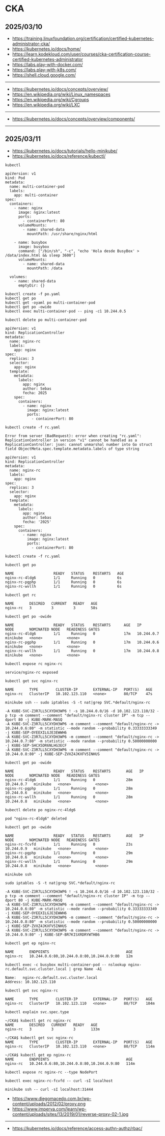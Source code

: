# CKA

## 2025/03/10

- https://training.linuxfoundation.org/certification/certified-kubernetes-administrator-cka/
- https://kubernetes.io/docs/home/
- https://learn.kodekloud.com/user/courses/cka-certification-course-certified-kubernetes-administrator
- https://labs.play-with-docker.com/
- https://labs.play-with-k8s.com/
- https://shell.cloud.google.com/

---

- https://kubernetes.io/docs/concepts/overview/
- https://en.wikipedia.org/wiki/Linux_namespaces
- https://en.wikipedia.org/wiki/Cgroups
- https://en.wikipedia.org/wiki/LXC

---
- https://kubernetes.io/docs/concepts/overview/components/

---
## 2025/03/11

- https://kubernetes.io/docs/tutorials/hello-minikube/
- https://kubernetes.io/docs/reference/kubectl/
```
kubectl
```
```
apiVersion: v1
kind: Pod
metadata:
  name: multi-container-pod
  labels:
    app: multi-container
spec:
  containers:
    - name: nginx
      image: nginx:latest
      ports:
        - containerPort: 80
      volumeMounts:
        - name: shared-data
          mountPath: /usr/share/nginx/html
          
    - name: busybox
      image: busybox
      command: ["/bin/sh", "-c", "echo 'Hola desde BusyBox' > /data/index.html && sleep 3600"]
      volumeMounts:
        - name: shared-data
          mountPath: /data

  volumes:
    - name: shared-data
      emptyDir: {}
```
```
kubectl create -f po.yaml
kubectl get po
kubectl get -oyaml po multi-container-pod
kubectl get po -owide
kubectl exec multi-container-pod -- ping -c1 10.244.0.5
```
```
kubectl delete po multi-container-pod
```
```
apiVersion: v1
kind: ReplicationController
metadata:
  name: nginx-rc
  labels:
    app: nginx
spec:
  replicas: 3
  selector:
    app: nginx
  template:
    metadata:
      labels:
        app: nginx
        author: Sebas
        fecha: 2025
    spec:
      containers:
        - name: nginx
          image: nginx:latest
          ports:
            - containerPort: 80
```
```
kubectl create -f rc.yaml

Error from server (BadRequest): error when creating "rc.yaml": ReplicationController in version "v1" cannot be handled as a ReplicationController: json: cannot unmarshal number into Go struct field ObjectMeta.spec.template.metadata.labels of type string
```
```
apiVersion: v1
kind: ReplicationController
metadata:
  name: nginx-rc
  labels:
    app: nginx
spec:
  replicas: 3
  selector:
    app: nginx
  template:
    metadata:
      labels:
        app: nginx
        author: Sebas
        fecha: '2025'
    spec:
      containers:
        - name: nginx
          image: nginx:latest
          ports:
            - containerPort: 80
```
```
kubectl create -f rc.yaml
```
```
kubectl get po

NAME                  READY   STATUS    RESTARTS   AGE
nginx-rc-4ldg6        1/1     Running   0          6s
nginx-rc-pgphp        1/1     Running   0          6s
nginx-rc-wvllh        1/1     Running   0          6s
```
```
kubectl get rc

NAME       DESIRED   CURRENT   READY   AGE
nginx-rc   3         3         3       58s
```
```
kubectl get po -owide

NAME                  READY   STATUS    RESTARTS      AGE   IP           NODE       NOMINATED NODE   READINESS GATES
nginx-rc-4ldg6        1/1     Running   0             17m   10.244.0.7   minikube   <none>           <none>
nginx-rc-pgphp        1/1     Running   0             17m   10.244.0.6   minikube   <none>           <none>
nginx-rc-wvllh        1/1     Running   0             17m   10.244.0.8   minikube   <none>           <none>
```
```
kubectl expose rc nginx-rc

service/nginx-rc exposed
```
```
kubectl get svc nginx-rc

NAME       TYPE        CLUSTER-IP       EXTERNAL-IP   PORT(S)   AGE
nginx-rc   ClusterIP   10.102.123.110   <none>        80/TCP    47s
```
```
minikube ssh -- sudo iptables -S -t nat|grep SVC.*default/nginx-rc

-A KUBE-SVC-Z3R7LL5CXYDH3WP6 ! -s 10.244.0.0/16 -d 10.102.123.110/32 -p tcp -m comment --comment "default/nginx-rc cluster IP" -m tcp --dport 80 -j KUBE-MARK-MASQ
-A KUBE-SVC-Z3R7LL5CXYDH3WP6 -m comment --comment "default/nginx-rc -> 10.244.0.6:80" -m statistic --mode random --probability 0.33333333349 -j KUBE-SEP-OYEEXILGJE3EWWH6
-A KUBE-SVC-Z3R7LL5CXYDH3WP6 -m comment --comment "default/nginx-rc -> 10.244.0.7:80" -m statistic --mode random --probability 0.50000000000 -j KUBE-SEP-SHCX5DR6NLHG3ECF
-A KUBE-SVC-Z3R7LL5CXYDH3WP6 -m comment --comment "default/nginx-rc -> 10.244.0.8:80" -j KUBE-SEP-ZVXZ4JKXFV5INHUS
```
```
kubectl get po -owide

NAME                  READY   STATUS    RESTARTS       AGE   IP           NODE       NOMINATED NODE   READINESS GATES
nginx-rc-4ldg6        1/1     Running   0              28m   10.244.0.7   minikube   <none>           <none>
nginx-rc-pgphp        1/1     Running   0              28m   10.244.0.6   minikube   <none>           <none>
nginx-rc-wvllh        1/1     Running   0              28m   10.244.0.8   minikube   <none>           <none>
```
```
kubectl delete po nginx-rc-4ldg6

pod "nginx-rc-4ldg6" deleted
```
```
kubectl get po -owide

NAME                  READY   STATUS    RESTARTS       AGE   IP           NODE       NOMINATED NODE   READINESS GATES
nginx-rc-fcvfd        1/1     Running   0              23s   10.244.0.9   minikube   <none>           <none>
nginx-rc-pgphp        1/1     Running   0              29m   10.244.0.6   minikube   <none>           <none>
nginx-rc-wvllh        1/1     Running   0              29m   10.244.0.8   minikube   <none>           <none>
```
```
minikube ssh
```
```
sudo iptables -S -t nat|grep SVC.*default/nginx-rc

-A KUBE-SVC-Z3R7LL5CXYDH3WP6 ! -s 10.244.0.0/16 -d 10.102.123.110/32 -p tcp -m comment --comment "default/nginx-rc cluster IP" -m tcp --dport 80 -j KUBE-MARK-MASQ
-A KUBE-SVC-Z3R7LL5CXYDH3WP6 -m comment --comment "default/nginx-rc -> 10.244.0.6:80" -m statistic --mode random --probability 0.33333333349 -j KUBE-SEP-OYEEXILGJE3EWWH6
-A KUBE-SVC-Z3R7LL5CXYDH3WP6 -m comment --comment "default/nginx-rc -> 10.244.0.8:80" -m statistic --mode random --probability 0.50000000000 -j KUBE-SEP-ZVXZ4JKXFV5INHUS
-A KUBE-SVC-Z3R7LL5CXYDH3WP6 -m comment --comment "default/nginx-rc -> 10.244.0.9:80" -j KUBE-SEP-BR7KISXRDRYWTHB6
```
```
kubectl get ep nginx-rc

NAME       ENDPOINTS                                   AGE
nginx-rc   10.244.0.6:80,10.244.0.8:80,10.244.0.9:80   12m
```
```
kubectl exec -c busybox multi-container-pod -- nslookup nginx-rc.default.svc.cluster.local | grep Name -A1

Name:   nginx-rc.default.svc.cluster.local
Address: 10.102.123.110
```
```
kubectl get svc nginx-rc

NAME       TYPE        CLUSTER-IP       EXTERNAL-IP   PORT(S)   AGE
nginx-rc   ClusterIP   10.102.123.110   <none>        80/TCP    104m
```
```
kubectl explain svc.spec.type
```
```
~/CKA$ kubectl get rc nginx-rc
NAME       DESIRED   CURRENT   READY   AGE
nginx-rc   3         3         3       133m

~/CKA$ kubectl get svc nginx-rc
NAME       TYPE        CLUSTER-IP       EXTERNAL-IP   PORT(S)   AGE
nginx-rc   ClusterIP   10.102.123.110   <none>        80/TCP    114m

~/CKA$ kubectl get ep nginx-rc
NAME       ENDPOINTS                                   AGE
nginx-rc   10.244.0.6:80,10.244.0.8:80,10.244.0.9:80   114m
```
```
kubectl expose rc nginx-rc --type NodePort

kubectl exec nginx-rc-fcvfd -- curl -sI localhost

minikube ssh -- curl -sI localhost:31444
```
- https://www.diegomacedo.com.br/wp-content/uploads/2012/02/proxy.png
- https://www.imperva.com/learn/wp-content/uploads/sites/13/2019/01/reverse-proxy-02-1.jpg

---
- https://kubernetes.io/docs/reference/access-authn-authz/rbac/
